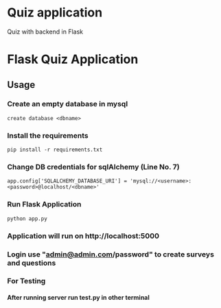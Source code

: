 # Quiz application
Quiz with backend in Flask
# Flask Quiz Application

## Usage

### Create an empty database in mysql

`create database <dbname>`

### Install the requirements

`pip install -r requirements.txt`

### Change DB credentials for sqlAlchemy (Line No. 7)

`app.config['SQLALCHEMY_DATABASE_URI'] = 'mysql://<username>:<password>@localhost/<dbname>'`

### Run Flask Application

`python app.py`

### Application will run on http://localhost:5000

### Login use "admin@admin.com/password" to create surveys and questions

### For Testing

#### After running server run test.py in other terminal
